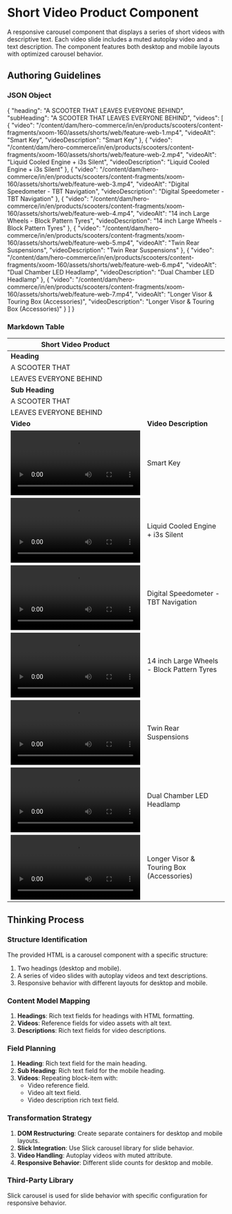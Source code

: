 
# Short Video Product Component

A responsive carousel component that displays a series of short videos with descriptive text. Each video slide includes a muted autoplay video and a text description. The component features both desktop and mobile layouts with optimized carousel behavior.

## Authoring Guidelines

### JSON Object
{
  "heading": "A SCOOTER THAT <span class='ride'>LEAVES EVERYONE BEHIND</span>",
  "subHeading": "A SCOOTER THAT <span class='ride'>LEAVES EVERYONE BEHIND</span>",
  "videos": [
    {
      "video": "/content/dam/hero-commerce/in/en/products/scooters/content-fragments/xoom-160/assets/shorts/web/feature-web-1.mp4",
      "videoAlt": "Smart Key",
      "videoDescription": "Smart Key"
    },
    {
      "video": "/content/dam/hero-commerce/in/en/products/scooters/content-fragments/xoom-160/assets/shorts/web/feature-web-2.mp4",
      "videoAlt": "Liquid Cooled Engine + i3s Silent",
      "videoDescription": "Liquid Cooled Engine + i3s Silent"
    },
    {
      "video": "/content/dam/hero-commerce/in/en/products/scooters/content-fragments/xoom-160/assets/shorts/web/feature-web-3.mp4",
      "videoAlt": "Digital Speedometer - TBT Navigation",
      "videoDescription": "Digital Speedometer - TBT Navigation"
    },
    {
      "video": "/content/dam/hero-commerce/in/en/products/scooters/content-fragments/xoom-160/assets/shorts/web/feature-web-4.mp4",
      "videoAlt": "14 inch Large Wheels - Block Pattern Tyres",
      "videoDescription": "14 inch Large Wheels - Block Pattern Tyres"
    },
    {
      "video": "/content/dam/hero-commerce/in/en/products/scooters/content-fragments/xoom-160/assets/shorts/web/feature-web-5.mp4",
      "videoAlt": "Twin Rear Suspensions",
      "videoDescription": "Twin Rear Suspensions"
    },
    {
      "video": "/content/dam/hero-commerce/in/en/products/scooters/content-fragments/xoom-160/assets/shorts/web/feature-web-6.mp4",
      "videoAlt": "Dual Chamber LED Headlamp",
      "videoDescription": "Dual Chamber LED Headlamp"
    },
    {
      "video": "/content/dam/hero-commerce/in/en/products/scooters/content-fragments/xoom-160/assets/shorts/web/feature-web-7.mp4",
      "videoAlt": "Longer Visor & Touring Box (Accessories)",
      "videoDescription": "Longer Visor & Touring Box (Accessories)"
    }
  ]
}

### Markdown Table

| Short Video Product |  |
| --- | --- |
| **Heading** |  |
| A SCOOTER THAT |  |
| LEAVES EVERYONE BEHIND |  |
| **Sub Heading** |  |
| A SCOOTER THAT |  |
| LEAVES EVERYONE BEHIND |  |
| **Video** | **Video Description** |
| ![Smart Key](/content/dam/hero-commerce/in/en/products/scooters/content-fragments/xoom-160/assets/shorts/web/feature-web-1.mp4) | Smart Key |
| ![Liquid Cooled Engine + i3s Silent](/content/dam/hero-commerce/in/en/products/scooters/content-fragments/xoom-160/assets/shorts/web/feature-web-2.mp4) | Liquid Cooled Engine + i3s Silent |
| ![Digital Speedometer - TBT Navigation](/content/dam/hero-commerce/in/en/products/scooters/content-fragments/xoom-160/assets/shorts/web/feature-web-3.mp4) | Digital Speedometer - TBT Navigation |
| ![14 inch Large Wheels - Block Pattern Tyres](/content/dam/hero-commerce/in/en/products/scooters/content-fragments/xoom-160/assets/shorts/web/feature-web-4.mp4) | 14 inch Large Wheels - Block Pattern Tyres |
| ![Twin Rear Suspensions](/content/dam/hero-commerce/in/en/products/scooters/content-fragments/xoom-160/assets/shorts/web/feature-web-5.mp4) | Twin Rear Suspensions |
| ![Dual Chamber LED Headlamp](/content/dam/hero-commerce/in/en/products/scooters/content-fragments/xoom-160/assets/shorts/web/feature-web-6.mp4) | Dual Chamber LED Headlamp |
| ![Longer Visor & Touring Box (Accessories)](/content/dam/hero-commerce/in/en/products/scooters/content-fragments/xoom-160/assets/shorts/web/feature-web-7.mp4) | Longer Visor & Touring Box (Accessories) |

## Thinking Process

### Structure Identification
The provided HTML is a carousel component with a specific structure:
1. Two headings (desktop and mobile).
2. A series of video slides with autoplay videos and text descriptions.
3. Responsive behavior with different layouts for desktop and mobile.

### Content Model Mapping
1. **Headings**: Rich text fields for headings with HTML formatting.
2. **Videos**: Reference fields for video assets with alt text.
3. **Descriptions**: Rich text fields for video descriptions.

### Field Planning
1. **Heading**: Rich text field for the main heading.
2. **Sub Heading**: Rich text field for the mobile heading.
3. **Videos**: Repeating block-item with:
   - Video reference field.
   - Video alt text field.
   - Video description rich text field.

### Transformation Strategy
1. **DOM Restructuring**: Create separate containers for desktop and mobile layouts.
2. **Slick Integration**: Use Slick carousel library for slide behavior.
3. **Video Handling**: Autoplay videos with muted attribute.
4. **Responsive Behavior**: Different slide counts for desktop and mobile.

### Third-Party Library
Slick carousel is used for slide behavior with specific configuration for responsive behavior.
    